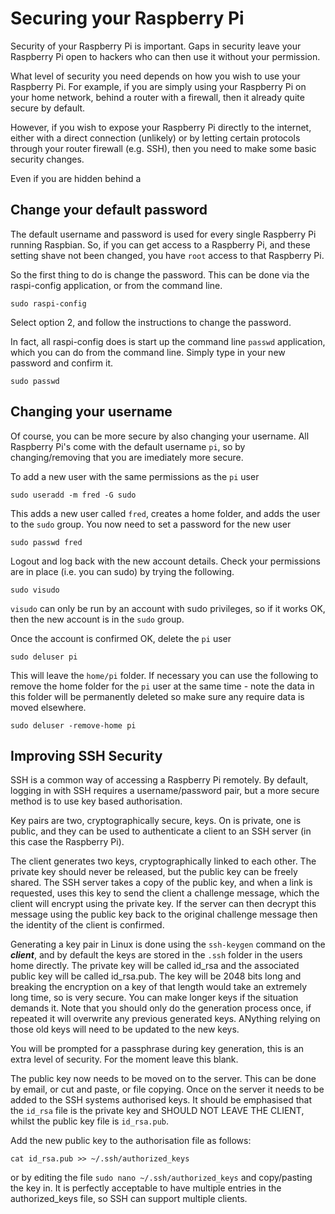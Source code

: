 # Securing your Raspberry Pi

Security of your Raspberry Pi is important. Gaps in security leave your Raspberry Pi open to hackers who can then use it without your permission.

What level of security you need depends on how you wish to use your Raspberry Pi. For example, if you are simply using your Raspberry Pi on your home network, behind a router with a firewall, then it already quite secure by default.

However, if you wish to expose your Raspberry Pi directly to the internet, either with a direct connection (unlikely) or by letting certain protocols through your router firewall (e.g. SSH), then you need to make some basic security changes.

Even if you are hidden behind a 

## Change your default password

The default username and password is used for every single Raspberry Pi running Raspbian. So, if you can get access to a Raspberry Pi, and these setting shave not been changed, you have `root` access to that Raspberry Pi.

So the first thing to do is change the password. This can be done via the raspi-config application, or from the command line.
```
sudo raspi-config
```
Select option 2, and follow the instructions to change the password.

In fact, all raspi-config does is start up the command line `passwd` application, which you can do from the command line. Simply type in your new password and confirm it.
```
sudo passwd
```
## Changing your username

Of course, you can be more secure by also changing your username. All Raspberry Pi's come with the default username `pi`, so by changing/removing that you are imediately more secure.

To add a new user with the same permissions as the `pi` user
```
sudo useradd -m fred -G sudo
```
This adds a new user called `fred`, creates a home folder, and adds the user to the `sudo` group. You now need to set a password for the new user
```
sudo passwd fred
```

Logout and log back with the new account details. Check your permissions are in place (i.e. you can sudo) by trying the following.
```
sudo visudo
```
`visudo` can only be run by an account with sudo privileges, so if it works OK, then the new account is in the `sudo` group.

Once the account is confirmed OK, delete the `pi` user
```
sudo deluser pi
```
This will leave the `home/pi` folder. If necessary you can use the following to remove the home folder for the `pi` user at the same time - note the data in this folder will be permanently deleted so make sure any require data is moved elsewhere.
```
sudo deluser -remove-home pi
```


## Improving SSH Security

SSH is a common way of accessing a Raspberry Pi remotely. By default, logging in with SSH requires a username/password pair, but a more secure method is to use key based authorisation.

Key pairs are two, cryptographically secure, keys. On is private, one is public, and they can be used to authenticate a client to an SSH server (in this case the Raspberry Pi). 

The client generates two keys, cryptographically linked to each other. The private key should never be released, but the public key can be freely shared. The SSH server takes a copy of the public key, and when a link is requested, uses this key to send the client a challenge message, which the client will encrypt using the private key. If the server can then decrypt this message using the public key back to the original challenge message then the identity of the client is confirmed. 

Generating a key pair in Linux is done using the `ssh-keygen` command on the ***client***, and by default the keys are stored in the `.ssh` folder in the users home directly. The private key will be called id_rsa and the associated public key will be called id_rsa.pub. The key will be 2048 bits long and breaking the encryption on a key of that length would take an extremely long time, so is very secure. You can make longer keys if the situation demands it. Note that you should only do the generation process once, if repeated it will overwrite any previous generated keys. ANything relying on those old keys will need to be updated to the new keys. 

You will be prompted for a passphrase during key generation, this is an extra level of security. For the moment leave this blank.

The public key now needs to be moved on to the server. This can be done by email, or cut and paste, or file copying. Once on the server it needs to be added to the SSH systems authorised keys. It should be emphasised that the `id_rsa` file is the private key and SHOULD NOT LEAVE THE CLIENT, whilst the public key file is `id_rsa.pub`.

Add the new public key to the authorisation file as follows:
```
cat id_rsa.pub >> ~/.ssh/authorized_keys
```
or by editing the file `sudo nano ~/.ssh/authorized_keys` and copy/pasting the key in. It is perfectly acceptable to have multiple entries in the authorized_keys file, so SSH can support multiple clients.











